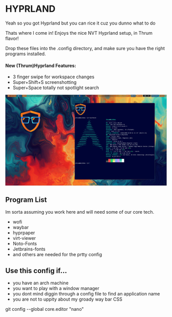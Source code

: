 # HYPRLAND

Yeah so you got Hyprland but you can rice it cuz you dunno what to do

Thats where I come in! Enjoys the nice NVT Hyprland setup, in Thrum flavor!

Drop these files into the .config directory, and make sure you have the right programs installed.

#### New (Thrum)Hyprland Features:
* 3 finger swipe for workspace changes
* Super+Shift+S screenshotting
* Super+Space totally not spotlight search

![alt text](https://github.com/ThrumWindsock/NVTHyprland/blob/main/hyprnvtdemo.png "Shes a looker")


## Program List

Im sorta assuming you work here and will need some of our core tech.

* wofi
* waybar
* hyprpaper
* virt-viewer
* Noto-Fonts
* Jetbrains-fonts
* and others are needed for the prtty config

## Use this config if...
* you have an arch machine
* you want to play with a window manager
* you dont mind diggin through a config file to find an application name
* you are not to uppity about my groady way bar CSS

git config --global core.editor "nano"
